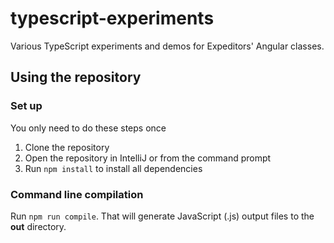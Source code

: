 # typescript-experiments

Various TypeScript experiments and demos for Expeditors' Angular classes.

## Using the repository

### Set up

You only need to do these steps once

1. Clone the repository
2. Open the repository in IntelliJ or from the command prompt
3. Run `npm install` to install all dependencies

### Command line compilation

Run `npm run compile`. That will generate JavaScript (.js) output files to the **out** directory.
